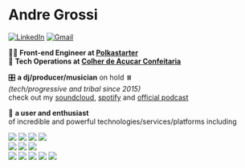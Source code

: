 # Andre Grossi
[![LinkedIn](https://img.shields.io/badge/-linkedin-0077B5?style=for-the-badge&logo=linkedin&logoColor=fff)](https://www.linkedin.com/in/andregrossi/ "Linkedin") [![Gmail](https://img.shields.io/badge/email-D14836?style=for-the-badge&logo=gmail&logoColor=fff)](mailto:iamandregrossi@gmail.com)

:man_technologist: **Front-end Engineer at [Polkastarter](https://polkastarter.com/)**  
:cake: **Tech Operations at [Colher de Açucar Confeitaria](https://colherdeacucar.com.br/)**

:control_knobs: **a dj/producer/musician** on hold  ⏸️  
*(tech/progressive and tribal since 2015)*  
check out my [soundcloud](https://soundcloud.com/djandregrossi), [spotify](https://open.spotify.com/artist/6BokBj5lNdZfhFYxn1xkid) and [official podcast](https://podcasts.apple.com/us/podcast/andr%C3%A9-grossis-podcast/id1440229734)

   
:wrench: **a user and enthusiast**  
of incredible and powerful technologies/services/platforms including

<img src="https://img.shields.io/badge/-nodejs-efefef?style=for-the-badge&logo=node.js&logoColor=339933" /> <img src="https://img.shields.io/badge/-Typescript-efefef?style=for-the-badge&logo=typescript&logoColor=3178C6"/> <img src="https://img.shields.io/badge/-NestJS-efefef?style=for-the-badge&logo=nestjs&logoColor=ea2845" /> <img src="https://img.shields.io/badge/-GraphQL-efefef?style=for-the-badge&logo=graphql&logoColor=E10098"/>  
 <img src="https://img.shields.io/badge/-PostgreSQL-f4f4f4?style=for-the-badge&logo=postgresql&logoColor=336791" />  <img src="https://img.shields.io/badge/-prisma-efefef?style=for-the-badge&logo=prisma&logoColor=2D3748" /> <img src="https://img.shields.io/badge/-Supabase-f4f4f4?style=for-the-badge&logo=supabase&logoColor=3ECF8E" />  
<img src="https://img.shields.io/badge/-react-efefef?style=for-the-badge&logo=react&logoColor=60D1FA"/> <img src="https://img.shields.io/badge/-expo-efefef?style=for-the-badge&logo=expo&logoColor=000020"/> <img src="https://img.shields.io/badge/-nextjs-f3f3f3?style=for-the-badge&logo=next.js&logoColor=000" /> <img src="https://img.shields.io/badge/-Vercel-f3f3f3?style=for-the-badge&logo=vercel&logoColor=000"/> <img src="https://img.shields.io/badge/-chakraui-efefef?style=for-the-badge&logo=chakra-ui&logoColor=319795"/>


